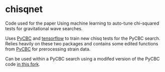 # chisqnet

Code used for the paper Using machine learning to auto-tune chi-squared tests for gravitational wave searches.

Uses [PyCBC](https://github.com/gwastro/pycbc) and [tensorflow](https://github.com/tensorflow/tensorflow) to train new chisq tests for the PyCBC search. Relies heavily on these two packages and contains some edited functions from [PyCBC](https://github.com/gwastro/pycbc) for prerocessing strain data.

Can be used within a PyCBC search using a modifed version of the PyCBC code [in this fork](https://github.com/connor-mcisaac/pycbc/tree/chisqnet).
